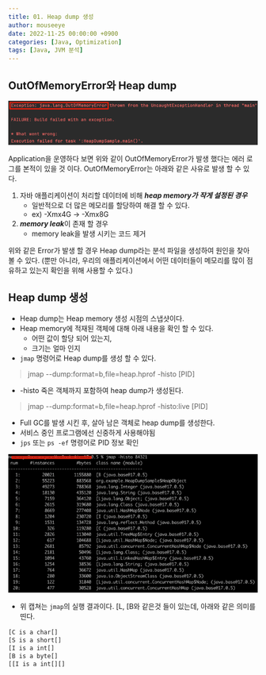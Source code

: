 ```yaml
---
title: 01. Heap dump 생성
author: mouseeye
date: 2022-11-25 00:00:00 +0900
categories: [Java, Optimization]
tags: [Java, JVM 분석]
---
```


## OutOfMemoryError와 Heap dump
![img.png](OutOfMemoryError.png)

Application을 운영하다 보면 위와 같이 OutOfMemoryError가 발생 했다는 에러 로그를 본적이 있을 것 이다.
OutOfMemoryError는 아래와 같은 사유로 발생 할 수 있다.
1. 자바 애플리케이션이 처리할 데이터에 비해 ***heap memory가 작게 설정된 경우***
   - 일반적으로 더 많은 메모리를 할당하여 해결 할 수 있다.
   - ex) -Xmx4G -> -Xmx8G
2. ***memory leak***이 존재 할 경우
   - memory leak을 발생 시키는 코드 제거

위와 같은 Error가 발생 할 경우 Heap dump라는 분석 파일을 생성하여 원인을 찾아 볼 수 있다.
(뿐만 아니라, 우리의 애플리케이션에서 어떤 데이터들이 메모리를 많이 점유하고 있는지 확인을 위해 사용할 수 있다.)

## Heap dump 생성
- Heap dump는 Heap memory 생성 시점의 스냅샷이다.
- Heap memory에 적재된 객체에 대해 아래 내용을 확인 할 수 있다.
  - 어떤 값이 할당 되어 있는지,
  - 크기는 얼마 인지
- `jmap` 명령어로 Heap dump를 생성 할 수 있다.
> jmap --dump:format=b,file=heap.hprof -histo [PID]
  - -histo 죽은 객체까지 포함하여 heap dump가 생성된다.

> jmap --dump:format=b,file=heap.hprof -histo:live [PID]
  - Full GC를 발생 시킨 후, 살아 남은 객체로 heap dump를 생성한다.
  - 서비스 중인 프로그램에선 신중하게 사용해야됨
- `jps` 또는 `ps -ef` 명령어로 PID 정보 확인

![img.png](jmap_results.png)
- 위 캡쳐는 `jmap`의 실행 결과이다. [L, [B와 같은것 들이 있는데, 아래와 같은 의미를 띤다.
```text
[C is a char[]
[S is a short[]
[I is a int[]
[B is a byte[]
[[I is a int[][]
```
